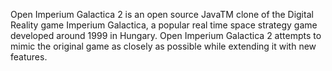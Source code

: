 Open Imperium Galactica 2 is an open source JavaTM clone of the Digital Reality game Imperium Galactica, a popular real time space strategy game developed around 1999 in Hungary. Open Imperium Galactica 2 attempts to mimic the original game as closely as possible while extending it with new features.